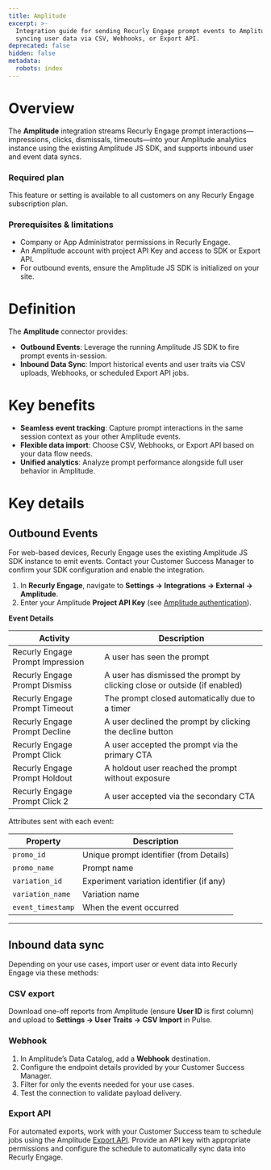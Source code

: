 ```yaml
---
title: Amplitude
excerpt: >-
  Integration guide for sending Recurly Engage prompt events to Amplitude and
  syncing user data via CSV, Webhooks, or Export API.
deprecated: false
hidden: false
metadata:
  robots: index
---
```

# Overview

The **Amplitude** integration streams Recurly Engage prompt interactions—impressions, clicks, dismissals, timeouts—into your Amplitude analytics instance using the existing Amplitude JS SDK, and supports inbound user and event data syncs.

### Required plan

This feature or setting is available to all customers on any Recurly Engage subscription plan.

### Prerequisites & limitations

* Company or App Administrator permissions in Recurly Engage.
* An Amplitude account with project API Key and access to SDK or Export API.
* For outbound events, ensure the Amplitude JS SDK is initialized on your site.

# Definition

The **Amplitude** connector provides:

* **Outbound Events**: Leverage the running Amplitude JS SDK to fire prompt events in-session.
* **Inbound Data Sync**: Import historical events and user traits via CSV uploads, Webhooks, or scheduled Export API jobs.

# Key benefits

* **Seamless event tracking**: Capture prompt interactions in the same session context as your other Amplitude events.
* **Flexible data import**: Choose CSV, Webhooks, or Export API based on your data flow needs.
* **Unified analytics**: Analyze prompt performance alongside full user behavior in Amplitude.

# Key details

## Outbound Events

For web-based devices, Recurly Engage uses the existing Amplitude JS SDK instance to emit events. Contact your Customer Success Manager to confirm your SDK configuration and enable the integration.

1. In **Recurly Engage**, navigate to **Settings → Integrations → External → Amplitude**.
2. Enter your Amplitude **Project API Key** (see [Amplitude authentication](https://amplitude.com/docs/apis/authentication)).

**Event Details**

| Activity                         | Description                                                               |
| -------------------------------- | ------------------------------------------------------------------------- |
| Recurly Engage Prompt Impression | A user has seen the prompt                                                |
| Recurly Engage Prompt Dismiss    | A user has dismissed the prompt by clicking close or outside (if enabled) |
| Recurly Engage Prompt Timeout    | The prompt closed automatically due to a timer                            |
| Recurly Engage Prompt Decline    | A user declined the prompt by clicking the decline button                 |
| Recurly Engage Prompt Click      | A user accepted the prompt via the primary CTA                            |
| Recurly Engage Prompt Holdout    | A holdout user reached the prompt without exposure                        |
| Recurly Engage Prompt Click 2    | A user accepted via the secondary CTA                                     |

Attributes sent with each event:

| Property          | Description                              |
| ----------------- | ---------------------------------------- |
| `promo_id`        | Unique prompt identifier (from Details)  |
| `promo_name`      | Prompt name                              |
| `variation_id`    | Experiment variation identifier (if any) |
| `variation_name`  | Variation name                           |
| `event_timestamp` | When the event occurred                  |

***

## Inbound data sync

Depending on your use cases, import user or event data into Recurly Engage via these methods:

### CSV export

Download one-off reports from Amplitude (ensure **User ID** is first column) and upload to **Settings → User Traits → CSV Import** in Pulse.

### Webhook

1. In Amplitude’s Data Catalog, add a **Webhook** destination.
2. Configure the endpoint details provided by your Customer Success Manager.
3. Filter for only the events needed for your use cases.
4. Test the connection to validate payload delivery.

### Export API

For automated exports, work with your Customer Success team to schedule jobs using the Amplitude [Export API](https://developers.amplitude.com/docs/export-api). Provide an API key with appropriate permissions and configure the schedule to automatically sync data into Recurly Engage.